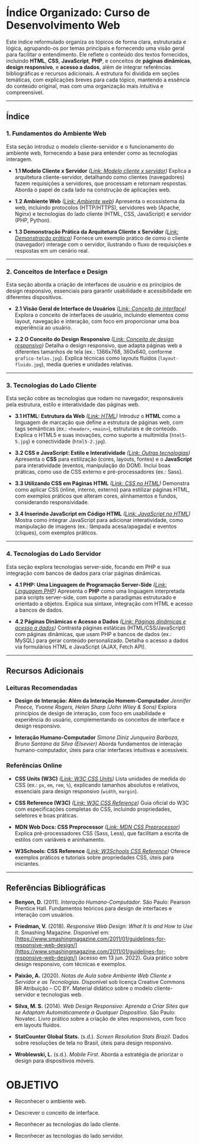 # Índice Organizado: Curso de Desenvolvimento Web

Este índice reformulado organiza os tópicos de forma clara, estruturada e lógica, agrupando-os por temas principais e fornecendo uma visão geral para facilitar o entendimento. Ele reflete o conteúdo dos textos fornecidos, incluindo **HTML**, **CSS**, **JavaScript**, **PHP**, e conceitos de **páginas dinâmicas**, **design responsivo**, e **acesso a dados**, além de integrar referências bibliográficas e recursos adicionais. A estrutura foi dividida em seções temáticas, com explicações breves para cada tópico, mantendo a essência do conteúdo original, mas com uma organização mais intuitiva e compreensível.

---

## Índice

### 1. Fundamentos do Ambiente Web

Esta seção introduz o modelo cliente-servidor e o funcionamento do ambiente web, fornecendo a base para entender como as tecnologias interagem.

- **1.1 Modelo Cliente x Servidor**
  _([Link: Modelo cliente x servidor](./001-ambiente-web/001-modelo-cliente-servidor.md))_
  Explica a arquitetura cliente-servidor, detalhando como clientes (navegadores) fazem requisições a servidores, que processam e retornam respostas. Aborda o papel de cada lado na construção de aplicações web.

- **1.2 Ambiente Web**
  _([Link: Ambiente web](./001-ambiente-web/002-ambiente-web.md))_
  Apresenta o ecossistema da web, incluindo protocolos (HTTP/HTTPS), servidores web (Apache, Nginx) e tecnologias do lado cliente (HTML, CSS, JavaScript) e servidor (PHP, Python).

- **1.3 Demonstração Prática da Arquitetura Cliente x Servidor**
  _([Link: Demonstração prática](./001-ambiente-web/003-Demonstração%20prática%20da%20Arquitetura%20cliente%20X%20Servidor.md))_
  Fornece um exemplo prático de como o cliente (navegador) interage com o servidor, ilustrando o fluxo de requisições e respostas em um cenário real.

---

### 2. Conceitos de Interface e Design

Esta seção aborda a criação de interfaces de usuário e os princípios de design responsivo, essenciais para garantir usabilidade e acessibilidade em diferentes dispositivos.

- **2.1 Visão Geral de Interface de Usuários**
  _([Link: Conceito de interface](./002-conceito-interface/001-Visão%20geral%20de%20interface%20de%20usuários.md))_
  Explora o conceito de interfaces de usuário, incluindo elementos como layout, navegação e interação, com foco em proporcionar uma boa experiência ao usuário.

- **2.2 O Conceito do Design Responsivo**
  _([Link: Conceito de design responsivo](./002-conceito-interface/002-O%20conceito%20do%20design%20responsivo.md))_
  Detalha o design responsivo, que adapta páginas web a diferentes tamanhos de tela (ex.: 1366x768, 360x640, conforme `grafico-telas.jpg`). Explica técnicas como layouts fluidos (`layout-fluido.jpg`), media queries e unidades relativas.

---

### 3. Tecnologias do Lado Cliente

Esta seção cobre as tecnologias que rodam no navegador, responsáveis pela estrutura, estilo e interatividade das páginas web.

- **3.1 HTML: Estrutura da Web**
  _([Link: HTML](./003-tecnologias-cliente/001-html.md))_
  Introduz o **HTML** como a linguagem de marcação que define a estrutura de páginas web, com tags semânticas (ex.: `<header>`, `<main>`), estruturais e de conteúdo. Explica o HTML5 e suas inovações, como suporte a multimídia (`html5-5.jpg`) e conectividade (`html5-2.jpg`).

- **3.2 CSS e JavaScript: Estilo e Interatividade**
  _([Link: Outras tecnologias](./003-tecnologias-cliente/002-Outras%20tecnologias%20CSS%20e%20JavaScript.md))_
  Apresenta o **CSS** para estilização (cores, layouts, fontes) e o **JavaScript** para interatividade (eventos, manipulação do DOM). Inclui boas práticas, como uso de CSS externo e pré-processadores (ex.: Sass).

- **3.3 Utilizando CSS em Páginas HTML**
  _([Link: CSS no HTML](./003-tecnologias-cliente/003-Utilizando%20CSS%20em%20página%20HTML.md))_
  Demonstra como aplicar CSS (inline, interno, externo) para estilizar páginas HTML, com exemplos práticos que alteram cores, alinhamentos e fundos, considerando responsividade.

- **3.4 Inserindo JavaScript em Código HTML**
  _([Link: JavaScript no HTML](./003-tecnologias-cliente/004-Inserindo%20Javascript%20em%20código%20HTML.md))_
  Mostra como integrar JavaScript para adicionar interatividade, como manipulação de imagens (ex.: lâmpada acesa/apagada) e eventos (cliques), com exemplos práticos.

---

### 4. Tecnologias do Lado Servidor

Esta seção explora tecnologias server-side, focando em PHP e sua integração com bancos de dados para criar páginas dinâmicas.

- **4.1 PHP: Uma Linguagem de Programação Server-Side**
  _([Link: Linguagem PHP](./004-tecnologias-servidor/001-PHP%20uma%20linguagem%20de%20programação%20server%20side.md))_
  Apresenta o **PHP** como uma linguagem interpretada para scripts server-side, com suporte a paradigmas estruturado e orientado a objetos. Explica sua sintaxe, integração com HTML e acesso a bancos de dados.

- **4.2 Páginas Dinâmicas e Acesso a Dados**
  _([Link: Páginas dinâmicas e acesso a dados](./004-tecnologias-servidor/002-Páginas%20dinâmicas%20e%20acesso%20a%20dados.md))_
  Contrasta páginas estáticas (HTML/CSS/JavaScript) com páginas dinâmicas, que usam PHP e bancos de dados (ex.: MySQL) para gerar conteúdo personalizado. Detalha o acesso a dados via formulários HTML e JavaScript (AJAX, Fetch API).

---

## Recursos Adicionais

### Leituras Recomendadas

- **Design de Interação: Além da Interação Homem-Computador**
  _Jennifer Preece, Yvonne Rogers, Helen Sharp (John Wiley & Sons)_
  Explora princípios de design de interação, com foco em usabilidade e experiência do usuário, complementando os conceitos de interface e design responsivo.

- **Interação Humano-Computador**
  _Simone Diniz Junqueira Barboza, Bruno Santana da Silva (Elsevier)_
  Aborda fundamentos de interação humano-computador, úteis para criar interfaces intuitivas e acessíveis.

### Referências Online

- **CSS Units (W3C)**
  _([Link: W3C CSS Units](https://www.w3.org/Style/CSS/))_
  Lista unidades de medida do CSS (ex.: `px`, `em`, `rem`, `%`), explicando tamanhos absolutos e relativos, essenciais para design responsivo (`width`, `margin`).

- **CSS Reference (W3C)**
  _([Link: W3C CSS Reference](https://www.w3.org/Style/CSS/))_
  Guia oficial do W3C com especificações completas do CSS, incluindo propriedades, seletores e boas práticas.

- **MDN Web Docs: CSS Preprocessor**
  _([Link: MDN CSS Preprocessor](https://developer.mozilla.org/en-US/docs/Glossary/CSS_preprocessor))_
  Explica pré-processadores CSS (Sass, Less), que facilitam a escrita de estilos com variáveis e aninhamento.

- **W3Schools: CSS Reference**
  _([Link: W3Schools CSS Reference](https://www.w3schools.com/cssref/))_
  Oferece exemplos práticos e tutoriais sobre propriedades CSS, úteis para iniciantes.

---

## Referências Bibliográficas

- **Benyon, D.** (2011). _Interação Humano-Computador_. São Paulo: Pearson Prentice Hall.
  Fundamentos teóricos para design de interfaces e interação com usuários.

- **Friedman, V.** (2018). _Responsive Web Design: What It Is and How to Use It_. Smashing Magazine. Disponível em: [https://www.smashingmagazine.com/2011/01/guidelines-for-responsive-web-design/](https://www.smashingmagazine.com/2011/01/guidelines-for-responsive-web-design/) (acesso em 13 jun. 2022).
  Guia prático sobre design responsivo, com técnicas e exemplos.

- **Paixão, A.** (2020). _Notas de Aula sobre Ambiente Web Cliente x Servidor e as Tecnologias_. Disponível sob licença Creative Commons BR Atribuição – CC BY.
  Material didático sobre o modelo cliente-servidor e tecnologias web.

- **Silva, M. S.** (2014). _Web Design Responsivo: Aprenda a Criar Sites que se Adaptam Automaticamente a Qualquer Dispositivo_. São Paulo: Novatec.
  Livro prático sobre a criação de sites responsivos, com foco em layouts fluidos.

- **StatCounter Global Stats.** (s.d.). _Screen Resolution Stats Brazil_.
  Dados sobre resoluções de tela no Brasil, úteis para design responsivo.

- **Wroblewski, L.** (s.d.). _Mobile First_.
  Aborda a estratégia de priorizar o design para dispositivos móveis.

# **OBJETIVO**

- Reconhecer o ambiente web.

- Descrever o conceito de interface.

- Reconhecer as tecnologias do lado cliente.

- Reconhecer as tecnologias do lado servidor.
